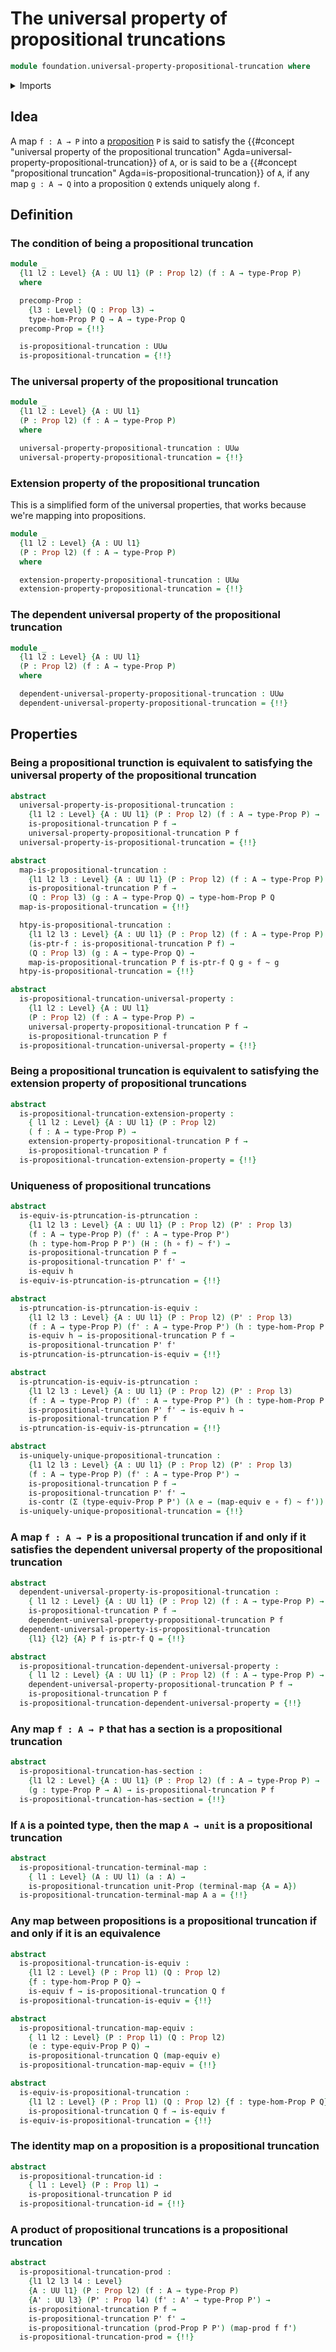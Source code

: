# The universal property of propositional truncations

```agda
module foundation.universal-property-propositional-truncation where
```

<details><summary>Imports</summary>

```agda
open import foundation.dependent-pair-types
open import foundation.equivalences
open import foundation.function-extensionality
open import foundation.functoriality-cartesian-product-types
open import foundation.precomposition-functions-into-subuniverses
open import foundation.subtype-identity-principle
open import foundation.unit-type
open import foundation.universal-property-dependent-pair-types
open import foundation.universal-property-equivalences
open import foundation.universe-levels

open import foundation-core.contractible-maps
open import foundation-core.contractible-types
open import foundation-core.function-types
open import foundation-core.functoriality-dependent-function-types
open import foundation-core.functoriality-dependent-pair-types
open import foundation-core.homotopies
open import foundation-core.identity-types
open import foundation-core.precomposition-dependent-functions
open import foundation-core.precomposition-functions
open import foundation-core.propositions
open import foundation-core.type-theoretic-principle-of-choice
```

</details>

## Idea

A map `f : A → P` into a [proposition](foundation-core.propositions.md) `P` is
said to satisfy the
{{#concept "universal property of the propositional truncation" Agda=universal-property-propositional-truncation}}
of `A`, or is said to be a
{{#concept "propositional truncation" Agda=is-propositional-truncation}} of `A`,
if any map `g : A → Q` into a proposition `Q` extends uniquely along `f`.

## Definition

### The condition of being a propositional truncation

```agda
module _
  {l1 l2 : Level} {A : UU l1} (P : Prop l2) (f : A → type-Prop P)
  where

  precomp-Prop :
    {l3 : Level} (Q : Prop l3) →
    type-hom-Prop P Q → A → type-Prop Q
  precomp-Prop = {!!}

  is-propositional-truncation : UUω
  is-propositional-truncation = {!!}
```

### The universal property of the propositional truncation

```agda
module _
  {l1 l2 : Level} {A : UU l1}
  (P : Prop l2) (f : A → type-Prop P)
  where

  universal-property-propositional-truncation : UUω
  universal-property-propositional-truncation = {!!}
```

### Extension property of the propositional truncation

This is a simplified form of the universal properties, that works because we're
mapping into propositions.

```agda
module _
  {l1 l2 : Level} {A : UU l1}
  (P : Prop l2) (f : A → type-Prop P)
  where

  extension-property-propositional-truncation : UUω
  extension-property-propositional-truncation = {!!}
```

### The dependent universal property of the propositional truncation

```agda
module _
  {l1 l2 : Level} {A : UU l1}
  (P : Prop l2) (f : A → type-Prop P)
  where

  dependent-universal-property-propositional-truncation : UUω
  dependent-universal-property-propositional-truncation = {!!}
```

## Properties

### Being a propositional trunction is equivalent to satisfying the universal property of the propositional truncation

```agda
abstract
  universal-property-is-propositional-truncation :
    {l1 l2 : Level} {A : UU l1} (P : Prop l2) (f : A → type-Prop P) →
    is-propositional-truncation P f →
    universal-property-propositional-truncation P f
  universal-property-is-propositional-truncation = {!!}

abstract
  map-is-propositional-truncation :
    {l1 l2 l3 : Level} {A : UU l1} (P : Prop l2) (f : A → type-Prop P) →
    is-propositional-truncation P f →
    (Q : Prop l3) (g : A → type-Prop Q) → type-hom-Prop P Q
  map-is-propositional-truncation = {!!}

  htpy-is-propositional-truncation :
    {l1 l2 l3 : Level} {A : UU l1} (P : Prop l2) (f : A → type-Prop P) →
    (is-ptr-f : is-propositional-truncation P f) →
    (Q : Prop l3) (g : A → type-Prop Q) →
    map-is-propositional-truncation P f is-ptr-f Q g ∘ f ~ g
  htpy-is-propositional-truncation = {!!}

abstract
  is-propositional-truncation-universal-property :
    {l1 l2 : Level} {A : UU l1}
    (P : Prop l2) (f : A → type-Prop P) →
    universal-property-propositional-truncation P f →
    is-propositional-truncation P f
  is-propositional-truncation-universal-property = {!!}
```

### Being a propositional truncation is equivalent to satisfying the extension property of propositional truncations

```agda
abstract
  is-propositional-truncation-extension-property :
    { l1 l2 : Level} {A : UU l1} (P : Prop l2)
    ( f : A → type-Prop P) →
    extension-property-propositional-truncation P f →
    is-propositional-truncation P f
  is-propositional-truncation-extension-property = {!!}
```

### Uniqueness of propositional truncations

```agda
abstract
  is-equiv-is-ptruncation-is-ptruncation :
    {l1 l2 l3 : Level} {A : UU l1} (P : Prop l2) (P' : Prop l3)
    (f : A → type-Prop P) (f' : A → type-Prop P')
    (h : type-hom-Prop P P') (H : (h ∘ f) ~ f') →
    is-propositional-truncation P f →
    is-propositional-truncation P' f' →
    is-equiv h
  is-equiv-is-ptruncation-is-ptruncation = {!!}

abstract
  is-ptruncation-is-ptruncation-is-equiv :
    {l1 l2 l3 : Level} {A : UU l1} (P : Prop l2) (P' : Prop l3)
    (f : A → type-Prop P) (f' : A → type-Prop P') (h : type-hom-Prop P P') →
    is-equiv h → is-propositional-truncation P f →
    is-propositional-truncation P' f'
  is-ptruncation-is-ptruncation-is-equiv = {!!}

abstract
  is-ptruncation-is-equiv-is-ptruncation :
    {l1 l2 l3 : Level} {A : UU l1} (P : Prop l2) (P' : Prop l3)
    (f : A → type-Prop P) (f' : A → type-Prop P') (h : type-hom-Prop P P') →
    is-propositional-truncation P' f' → is-equiv h →
    is-propositional-truncation P f
  is-ptruncation-is-equiv-is-ptruncation = {!!}

abstract
  is-uniquely-unique-propositional-truncation :
    {l1 l2 l3 : Level} {A : UU l1} (P : Prop l2) (P' : Prop l3)
    (f : A → type-Prop P) (f' : A → type-Prop P') →
    is-propositional-truncation P f →
    is-propositional-truncation P' f' →
    is-contr (Σ (type-equiv-Prop P P') (λ e → (map-equiv e ∘ f) ~ f'))
  is-uniquely-unique-propositional-truncation = {!!}
```

### A map `f : A → P` is a propositional truncation if and only if it satisfies the dependent universal property of the propositional truncation

```agda
abstract
  dependent-universal-property-is-propositional-truncation :
    { l1 l2 : Level} {A : UU l1} (P : Prop l2) (f : A → type-Prop P) →
    is-propositional-truncation P f →
    dependent-universal-property-propositional-truncation P f
  dependent-universal-property-is-propositional-truncation
    {l1} {l2} {A} P f is-ptr-f Q = {!!}

abstract
  is-propositional-truncation-dependent-universal-property :
    { l1 l2 : Level} {A : UU l1} (P : Prop l2) (f : A → type-Prop P) →
    dependent-universal-property-propositional-truncation P f →
    is-propositional-truncation P f
  is-propositional-truncation-dependent-universal-property = {!!}
```

### Any map `f : A → P` that has a section is a propositional truncation

```agda
abstract
  is-propositional-truncation-has-section :
    {l1 l2 : Level} {A : UU l1} (P : Prop l2) (f : A → type-Prop P) →
    (g : type-Prop P → A) → is-propositional-truncation P f
  is-propositional-truncation-has-section = {!!}
```

### If `A` is a pointed type, then the map `A → unit` is a propositional truncation

```agda
abstract
  is-propositional-truncation-terminal-map :
    { l1 : Level} (A : UU l1) (a : A) →
    is-propositional-truncation unit-Prop (terminal-map {A = A})
  is-propositional-truncation-terminal-map A a = {!!}
```

### Any map between propositions is a propositional truncation if and only if it is an equivalence

```agda
abstract
  is-propositional-truncation-is-equiv :
    {l1 l2 : Level} (P : Prop l1) (Q : Prop l2)
    {f : type-hom-Prop P Q} →
    is-equiv f → is-propositional-truncation Q f
  is-propositional-truncation-is-equiv = {!!}

abstract
  is-propositional-truncation-map-equiv :
    { l1 l2 : Level} (P : Prop l1) (Q : Prop l2)
    (e : type-equiv-Prop P Q) →
    is-propositional-truncation Q (map-equiv e)
  is-propositional-truncation-map-equiv = {!!}

abstract
  is-equiv-is-propositional-truncation :
    {l1 l2 : Level} (P : Prop l1) (Q : Prop l2) {f : type-hom-Prop P Q} →
    is-propositional-truncation Q f → is-equiv f
  is-equiv-is-propositional-truncation = {!!}
```

### The identity map on a proposition is a propositional truncation

```agda
abstract
  is-propositional-truncation-id :
    { l1 : Level} (P : Prop l1) →
    is-propositional-truncation P id
  is-propositional-truncation-id = {!!}
```

### A product of propositional truncations is a propositional truncation

```agda
abstract
  is-propositional-truncation-prod :
    {l1 l2 l3 l4 : Level}
    {A : UU l1} (P : Prop l2) (f : A → type-Prop P)
    {A' : UU l3} (P' : Prop l4) (f' : A' → type-Prop P') →
    is-propositional-truncation P f →
    is-propositional-truncation P' f' →
    is-propositional-truncation (prod-Prop P P') (map-prod f f')
  is-propositional-truncation-prod = {!!}
```

